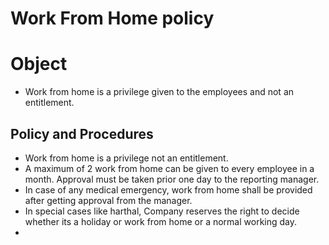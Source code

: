 # Work From Home policy
# Object
- Work from home is a privilege given to the employees and not an entitlement.
## Policy and Procedures 
- Work from home is a privilege not an entitlement.
-  A maximum of 2 work from home can be given to every employee in a month. Approval must be taken prior one day to the reporting manager.
- In case of any medical emergency, work from home shall be provided after getting approval from the manager.
- In special cases like harthal, Company reserves the right to decide whether its a holiday or work from home or a normal working day.
- 